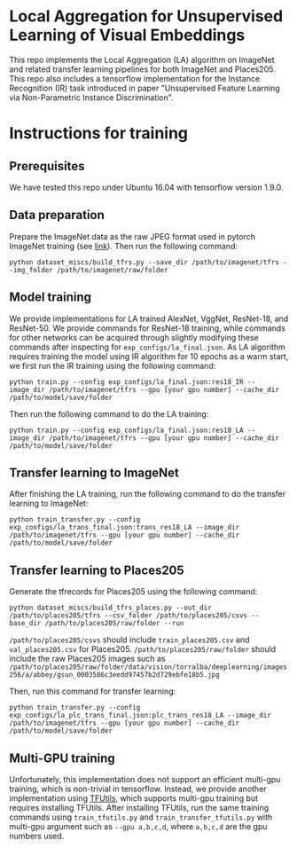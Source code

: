 # Local Aggregation for Unsupervised Learning of Visual Embeddings
This repo implements the Local Aggregation (LA) algorithm on ImageNet and related transfer learning pipelines for both ImageNet and Places205.
This repo also includes a tensorflow implementation for the Instance Recognition (IR) task introduced in paper "Unsupervised Feature Learning via Non-Parametric Instance Discrimination".

# Instructions for training

## Prerequisites
We have tested this repo under Ubuntu 16.04 with tensorflow version 1.9.0.

## Data preparation
Prepare the ImageNet data as the raw JPEG format used in pytorch ImageNet training (see [link](https://github.com/pytorch/vision/blob/master/torchvision/datasets/imagenet.py)).
Then run the following command:
```
python dataset_miscs/build_tfrs.py --save_dir /path/to/imagenet/tfrs --img_folder /path/to/imagenet/raw/folder
```

## Model training 
We provide implementations for LA trained AlexNet, VggNet, ResNet-18, and ResNet-50.
We provide commands for ResNet-18 training, while commands for other networks can be acquired through slightly modifying these commands after inspecting for `exp_configs/la_final.json`.
As LA algorithm requires training the model using IR algorithm for 10 epochs as a warm start, we first run the IR training using the following command:
```
python train.py --config exp_configs/la_final.json:res18_IR --image_dir /path/to/imagenet/tfrs --gpu [your gpu number] --cache_dir /path/to/model/save/folder
```
Then run the following command to do the LA training:
```
python train.py --config exp_configs/la_final.json:res18_LA --image_dir /path/to/imagenet/tfrs --gpu [your gpu number] --cache_dir /path/to/model/save/folder
```

## Transfer learning to ImageNet
After finishing the LA training, run the following command to do the transfer learning to ImageNet:
```
python train_transfer.py --config exp_configs/la_trans_final.json:trans_res18_LA --image_dir /path/to/imagenet/tfrs --gpu [your gpu number] --cache_dir /path/to/model/save/folder
```

## Transfer learning to Places205
Generate the tfrecords for Places205 using the following command:
```
python dataset_miscs/build_tfrs_places.py --out_dir /path/to/places205/tfrs --csv_folder /path/to/places205/csvs --base_dir /path/to/places205/raw/folder --run
```
`/path/to/places205/csvs` should include `train_places205.csv` and `val_places205.csv` for Places205.
`/path/to/places205/raw/folder` should include the raw Places205 images such as `/path/to/places205/raw/folder/data/vision/torralba/deeplearning/images256/a/abbey/gsun_0003586c3eedd97457b2d729ebfe18b5.jpg`

Then, run this command for transfer learning:
```
python train_transfer.py --config exp_configs/la_plc_trans_final.json:plc_trans_res18_LA --image_dir /path/to/imagenet/tfrs --gpu [your gpu number] --cache_dir /path/to/model/save/folder
```

## Multi-GPU training
Unfortunately, this implementation does not support an efficient multi-gpu training, which is non-trivial in tensorflow.
Instead, we provide another implementation using [TFUtils](https://github.com/neuroailab/tfutils), which supports multi-gpu training but requires installing TFUtils.
After installing TFUtils, run the same training commands using `train_tfutils.py` and `train_transfer_tfutils.py` with multi-gpu argument such as `--gpu a,b,c,d`, where `a,b,c,d` are the gpu numbers used.
